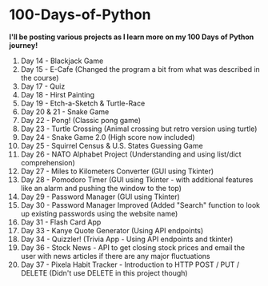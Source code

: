 # 100-Days-of-Python

**I'll be posting various projects as I learn more on my 100 Days of Python journey!**
1. Day 14 - Blackjack Game
2. Day 15 - E-Cafe (Changed the program a bit from what was described in the course)
3. Day 17 - Quiz
4. Day 18 - Hirst Painting
5. Day 19 - Etch-a-Sketch & Turtle-Race
6. Day 20 & 21 - Snake Game
7. Day 22 - Pong! (Classic pong game)
8. Day 23 - Turtle Crossing (Animal crossing but retro version using turtle)
9. Day 24 - Snake Game 2.0 (High score now included)
10. Day 25 - Squirrel Census & U.S. States Guessing Game
11. Day 26 - NATO Alphabet Project (Understanding and using list/dict comprehension)
12. Day 27 - Miles to Kilometers Converter (GUI using Tkinter)
13. Day 28 - Pomodoro Timer (GUI using Tkinter - with additional features like an alarm and pushing the window to the top)
14. Day 29 - Password Manager (GUI using Tkinter)
15. Day 30 - Password Manager Improved (Added "Search" function to look up existing passwords using the website name)
16. Day 31 - Flash Card App
17. Day 33 - Kanye Quote Generator (Using API endpoints)
18. Day 34 - Quizzler! (Trivia App - Using API endpoints and tkinter)
19. Day 36 - Stock News - API to get closing stock prices and email the user with news articles if there are any major fluctuations 
20. Day 37 - Pixela Habit Tracker - Introduction to HTTP POST / PUT / DELETE (Didn't use DELETE in this project though)
